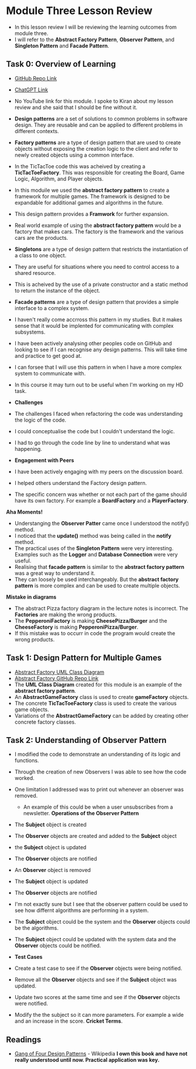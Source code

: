 # Module Three Lesson Review
- In this lesson review I will be reviewing the learning outcomes from module three.
- I will refer to the **Abstract Factory Pattern**, **Observer Pattern**, and **Singleton Pattern** and **Facade Pattern**.

## Task 0: Overview of Learning
- [GitHub Repo Link](https://github.com/bennyp85/sit320-advanced-algorithms/blob/master/module%203/tic-tac-toe.ipynb)
- [ChatGPT Link](https://chat.openai.com/share/86534efb-12be-41a5-a32a-e5f9375eee98)
- No YouTube link for this module. I spoke to Kiran about my lesson review and she said that I should be fine without it.

- **Design patterns** are a set of solutions to common problems in software design. They are reusable and can be applied to different problems in different contexts.
- **Factory patterns** are a type of design pattern that are used to create objects without exposing the creation logic to the client and refer to newly created objects using a common interface.
- In the TicTacToe code this was acheived by creating a **TicTacToeFactory**. This was responsible for creating the Board, Game Logic, Algorithm, and Player objects.
- In this moduile we used the **abstract factory pattern** to create a framework for multiple games. The framework is designed to be expandable for additional games and algorithms in the future.
- This design pattern provides a **Framwork** for further expansion. 
- Real world example of using the **abstract factory pattern** would be a factory that makes cars. The factory is the framework and the various cars are the products.
- **Singletons** are a type of design pattern that restricts the instantiation of a class to one object.
- They are useful for situations where you need to control access to a shared resource.
- This is acheived by the use of a private constructor and a static method to return the instance of the object.
- **Facade patterns** are a type of design pattern that provides a simple interface to a complex system.
- I haven't really come accrross this pattern in my studies. But it makes sense that it would be implented for communicating with complex subsystems.
- I have been actively analysing other peoples code on GitHub and looking to see if I can recognise any design patterns. This will take time and practice to get good at.
- I can forsee that I will use this pattern in when I have a more complex system to communicate with.
- In this course it may turn out to be useful when I'm working on my HD task.

- **Challenges**
- The challenges I faced when refactoring the code was understanding the logic of the code.
- I could conceptualise the code but I couldn't understand the logic.
- I had to go through the code line by line to understand what was happening.

- **Engagement with Peers**
- I have been actively engaging with my peers on the discussion board.
- I helped others understand the Factory design pattern.
- The specific concern was whether or not each part of the game should have its own factory. For example a **BoardFactory** and a **PlayerFactory**.


**Aha Moments!**
- Understanging the **Observer Patter** came once I understood the notify() method.
- I noticed that the **update()** method was being called in the **notify** method.
- The practical uses of the **Singleton Pattern** were very interesting. Examples such as the **Logger** and **Database Connection** were very useful.
- Realising that **facade pattern** is similar to the **abstract factory pattern** was a great way to understand it.
- They can loosely be used interchangeably. But the **abstract factory pattern** is more complex and can be used to create multiple objects.

**Mistake in diagrams**
- The abstract Pizza factory diagram in the lecture notes is incorrect. The **Factories** are making the wrong products.
- The **PepperoniFactory** is making **CheesePizza/Burger** and the **CheeseFactory** is making **PepperoniPizza/Burger**.
- If this mistake was to occurr in code the program would create the wrong products.

## Task 1: Design Pattern for Multiple Games
- [Abstract Factory UML Class Diagram](https://github.com/bennyp85/sit320-advanced-algorithms/blob/master/module%203/module-three-ulm.drawio.png)
- [Abstract Factory GitHub Repo Link](https://github.com/bennyp85/sit320-advanced-algorithms/blob/master/module%203/tic-tac-toe.ipynb)
- The **UML Class Diagram** created for this module is an example of the **abstract factory pattern**. 
- An **AbstractGameFactory** class is used to create **gameFactory** objects.
- The concrete **TicTacToeFactory** class is used to create the various game objects.
- Variations of the **AbstractGameFactory** can be added by creating other concrete factory classes.

## Task 2: Understanding of Observer Pattern
- I modified the code to demonstrate an understanding of its logic and functions.
- Through the creation of new Observers I was able to see how the code worked.
- One limitation I addressed was to print out whenever an observer was removed.
    - An example of this could be when a user unsubscribes from a newsletter.
**Operations of the Observer Pattern**
- The **Subject** object is created
- The **Observer** objects are created and added to the **Subject** object
- the **Subject** object is updated
- The **Observer** objects are notified
- An **Observer** object is removed
- The **Subject** object is updated
- The **Observer** objects are notified

- I'm not exactly sure but I see that the observer pattern could be used to see how differnt algorithms are performing in a system.
- The **Subject** object could be the system and the **Observer** objects could be the algorithms.
- The **Subject** object could be updated with the system data and the **Observer** objects could be notified.

- **Test Cases**
- Create a test case to see if the **Observer** objects were being notified.
- Remove all the **Observer** objects and see if the **Subject** object was updated.
- Update two scores at the same time and see if the **Observer** objects were notified.
- Modify the the subject so it can more parameters. For example a wide and an increase in the score. **Cricket Terms**.

## Readings
- [Gang of Four Design Patterns](https://en.wikipedia.org/wiki/Design_Patterns) - Wikipedia **I own this book and have not really understood until now. Practical application was key.**